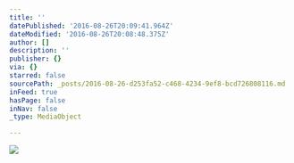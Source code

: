 ```yaml
---
title: ''
datePublished: '2016-08-26T20:09:41.964Z'
dateModified: '2016-08-26T20:08:48.375Z'
author: []
description: ''
publisher: {}
via: {}
starred: false
sourcePath: _posts/2016-08-26-d253fa52-c468-4234-9ef8-bcd726808116.md
inFeed: true
hasPage: false
inNav: false
_type: MediaObject

---
```

![](https://the-grid-user-content.s3-us-west-2.amazonaws.com/f53bc670-101c-4fc3-99e3-4d04fabbbde2.jpg)